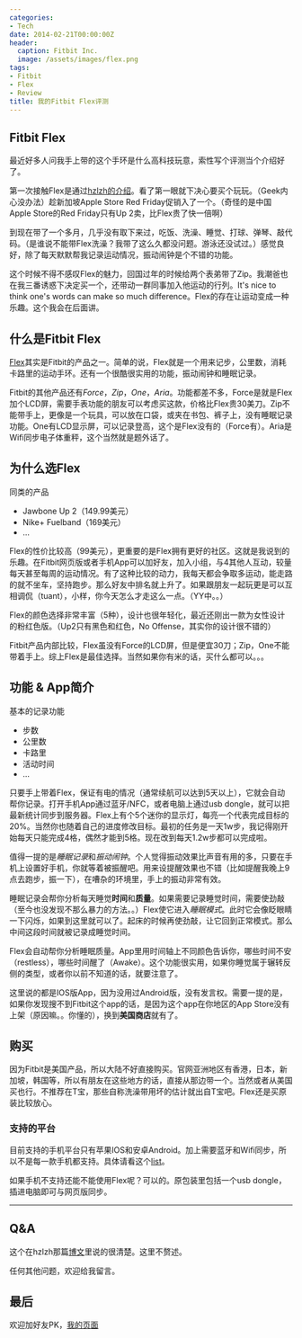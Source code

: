 ```yaml
---
categories:
- Tech
date: 2014-02-21T00:00:00Z
header:
  caption: Fitbit Inc.
  image: /assets/images/flex.png
tags:
- Fitbit
- Flex
- Review
title: 我的Fitbit Flex评测
---
```


## Fitbit Flex
最近好多人问我手上带的这个手环是什么高科技玩意，索性写个评测当个介绍好了。

第一次接触Flex是通过[hzlzh的介绍][hzlzh's review]。看了第一眼就下决心要买个玩玩。（Geek内心没办法）趁新加坡Apple Store Red Friday促销入了一个。（奇怪的是中国Apple Store的Red Friday只有Up 2卖，比Flex贵了快一倍啊）

到现在带了一个多月，几乎没有取下来过，吃饭、洗澡、睡觉、打球、弹琴、敲代码。（是谁说不能带Flex洗澡？我带了这么久都没问题。游泳还没试过。）感觉良好，除了每天默默帮我记录运动情况，振动闹钟是个不错的功能。

这个时候不得不感叹Flex的魅力，回国过年的时候给两个表弟带了Zip。我潮爸也在我三番诱惑下决定买一个，还带动一群同事加入他运动的行列。It's nice to think one's words can make so much difference。Flex的存在让运动变成一种乐趣。这个我会在后面讲。

[hzlzh's review]:http://hzlzh.io/fitbit-flex-review/

## 什么是Fitbit Flex
[Flex][flex_link]其实是Fitbit的产品之一。简单的说，Flex就是一个用来记步，公里数，消耗卡路里的运动手环。还有一个很酷很实用的功能，振动闹钟和睡眠记录。

Fitbit的其他产品还有*Force*，*Zip*，*One*，*Aria*。功能都差不多，Force是就是Flex加个LCD屏，需要手表功能的朋友可以考虑买这款，价格比Flex贵30美刀。Zip不能带手上，更像是一个玩具，可以放在口袋，或夹在书包、裤子上，没有睡眠记录功能。One有LCD显示屏，可以记录登高，这个是Flex没有的（Force有）。Aria是Wifi同步电子体重秤，这个当然就是题外话了。

[flex_link]: http://www.fitbit.com/

## 为什么选Flex
同类的产品

* Jawbone Up 2（149.99美元）
* Nike+ Fuelband（169美元）
* ... 

Flex的性价比较高（99美元），更重要的是Flex拥有更好的社区。这就是我说到的乐趣。在Fitbit网页版或者手机App可以加好友，加入小组，与4其他人互动，较量每天甚至每周的运动情况。有了这种比较的动力，我每天都会争取多运动，能走路的就不坐车，坚持跑步。那么好友中排名就上升了。如果跟朋友一起玩更是可以互相调侃（tuant），小样，你今天怎么才走这么一点。（YY中。。）

Flex的颜色选择非常丰富（5种），设计也很年轻化，最近还刚出一款为女性设计的粉红色版。（Up2只有黑色和红色，No Offense，其实你的设计很不错的）

Fitbit产品内部比较，Flex虽没有Force的LCD屏，但是便宜30刀；Zip，One不能带着手上。综上Flex是最佳选择。当然如果你有米的话，买什么都可以。。。

## 功能 & App简介

基本的记录功能

* 步数
* 公里数
* 卡路里
* 活动时间
* ...

只要手上带着Flex，保证有电的情况（通常续航可以达到5天以上），它就会自动帮你记录。打开手机App通过蓝牙/NFC，或者电脑上通过usb dongle，就可以把最新统计同步到服务器。Flex上有个5个迷你的显示灯，每亮一个代表完成目标的20%。当然你也随着自己的进度修改目标。最初的任务是一天1w步，我记得刚开始每天只能完成4格，偶然才能到5格。现在改到每天1.2w步都可以完成啦。

值得一提的是*睡眠记录*和*振动闹钟*。个人觉得振动效果比声音有用的多，只要在手机上设置好手机，你就等着被振醒吧。用来设提醒效果也不错（比如提醒我晚上9点去跑步，振一下），在嘈杂的环境里，手上的振动非常有效。

睡眠记录会帮你分析每天睡觉**时间**和**质量**。如果需要记录睡觉时间，需要使劲敲（至今也没发现不那么暴力的方法。。）Flex使它进入*睡眠模式*。此时它会像眨眼睛一下闪烁，如果到这里就可以了。起床的时候再使劲敲，让它回到正常模式。那么中间这段时间就被记录成睡觉时间。

Flex会自动帮你分析睡眠质量。App里用时间轴上不同颜色告诉你，哪些时间不安（restless），哪些时间醒了（Awake）。这个功能很实用，如果你睡觉属于辗转反侧的类型，或者你以前不知道的话，就要注意了。

这里说的都是IOS版App，因为没用过Android版，没有发言权。需要一提的是，如果你发现搜不到Fitbit这个app的话，是因为这个app在你地区的App Store没有上架（原因嘛。。你懂的），换到**美国商店**就有了。

## 购买
因为Fitbit是美国产品，所以大陆不好直接购买。官网亚洲地区有香港，日本，新加坡，韩国等，所以有朋友在这些地方的话，直接从那边带一个。当然或者从美国买也行。不推荐在T宝，那些自称洗澡带用坏的估计就出自T宝吧。Flex还是买原装比较放心。

### 支持的平台
目前支持的手机平台只有苹果IOS和安卓Android。加上需要蓝牙和Wifi同步，所以不是每一款手机都支持。具体请看这个[list][device_list]。

如果手机不支持还能不能使用Flex呢？可以的。原包装里包括一个usb dongle，插进电脑即可与网页版同步。

[device_list]: http://www.fitbit.com/devices

----

## Q&A
这个在hzlzh那篇[博文][hzlzh's review]里说的很清楚。这里不赘述。

任何其他问题，欢迎给我留言。

## 最后
欢迎加好友PK，[我的页面][my_public_page]

[my_public_page]: http://www.fitbit.com/user/2C7XFR





